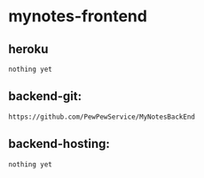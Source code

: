 # mynotes-frontend

## heroku
```
nothing yet
```
## backend-git:
```
https://github.com/PewPewService/MyNotesBackEnd
```
## backend-hosting:
```
nothing yet
```
